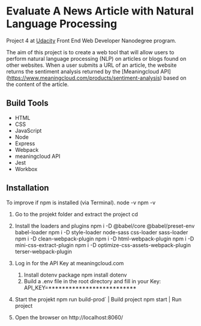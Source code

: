 # Evaluate A News Article with Natural Language Processing

Project 4 at [Udacity](https://www.udacity.com/course/front-end-web-developer-nanodegree--nd0011) Front End Web Developer Nanodegree program.

The aim of this project is to create a web tool that will allow users to perform natural language processing (NLP) on articles or blogs found on other websites. When a user submits a URL of an article, the website returns the sentiment analysis returned by the [Meaningcloud API] (https://www.meaningcloud.com/products/sentiment-analysis) based on the content of the article.

## Build Tools
* HTML
* CSS
* JavaScript
* Node
* Express
* Webpack
* meaningcloud API
* Jest
* Workbox

## Installation
To improve if npm is installed (via Terminal).
node -v
npm -v

1. Go to the projekt folder and extract the project
cd <folder> 

2. Install the loaders and plugins
npm i -D @babel/core @babel/preset-env babel-loader
npm i -D style-loader node-sass css-loader sass-loader
npm i -D clean-webpack-plugin
npm i -D html-webpack-plugin
npm i -D mini-css-extract-plugin
npm i -D optimize-css-assets-webpack-plugin terser-webpack-plugin

3. Log in for the API Key at meaningcloud.com 
	1. Install dotenv package
	npm install dotenv
	2. Build a .env file in the root directory and fill in your Key:
	API_KEY=**************************

4. Start the projekt
npm run build-prod` | Build project
npm start | Run project

5. Open the browser on http://localhost:8060/

